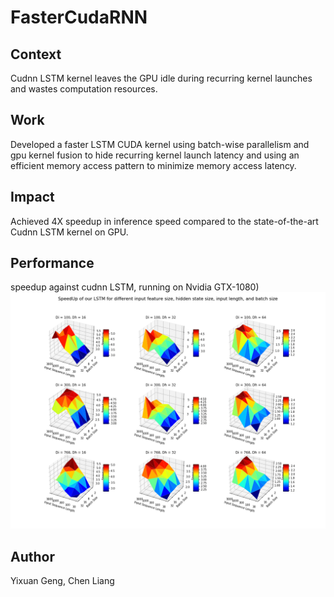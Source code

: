 # FasterCudaRNN
## Context
Cudnn LSTM kernel leaves the GPU idle during recurring kernel launches and wastes computation resources.
## Work
Developed a faster LSTM CUDA kernel using batch-wise parallelism and gpu kernel fusion to hide recurring kernel launch
latency and using an efficient memory access pattern to minimize memory access latency.
## Impact
Achieved 4X speedup in inference speed compared to the state-of-the-art Cudnn LSTM kernel on GPU.
## Performance
speedup against cudnn LSTM, running on Nvidia GTX-1080)
![Screenshot](result.png)

## Author
Yixuan Geng, Chen Liang
